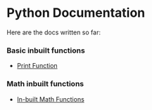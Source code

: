 # Python Documentation

Here are the docs written so far:

### Basic inbuilt functions

- [Print Function](./1-print-function.md)

### Math inbuilt functions

- [In-built Math Functions](./2-inbuilt-math-functions.md)

